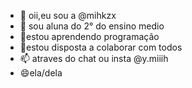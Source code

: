 - 👋 oii,eu sou a @mihkzx
- 👀 sou aluna do 2° do ensino medio
- 🌱estou aprendendo programação
- 💞️estou disposta a colaborar com todos
- 📫 atraves do chat ou insta @y.miiih
- 😄ela/dela

